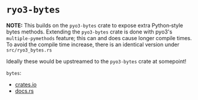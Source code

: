 # `ryo3-bytes`

**NOTE:** This builds on the `pyo3-bytes` crate to expose extra Python‐style
bytes methods. Extending the `pyo3-bytes` crate is done with pyo3's
`multiple-pymethods` feature; this can and does cause longer compile times. To
avoid the compile time increase, there is an identical version under
`src/ryo3_bytes.rs`

Ideally these would be upstreamed to the `pyo3-bytes` crate at somepoint!

`bytes`:

- [crates.io](https://crates.io/crates/bytes)
- [docs.rs](https://docs.rs/bytes)
